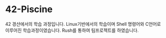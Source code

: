 # 42-Piscine

42 경산에서의 학습 과정입니다.
Linux기반에서의 학습이며 Shell 명령어와 C언어로 이루어진 학습과정이였습니다.
Rush를 통하여 팀프로젝트를 하였습니다.
